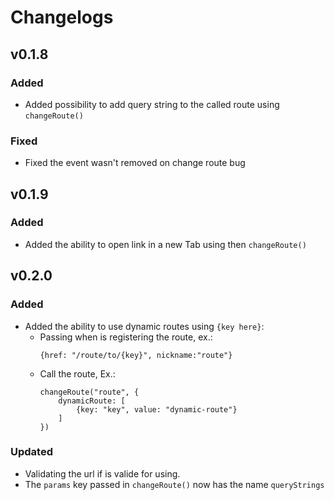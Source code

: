 # Changelogs

## v0.1.8

### Added

- Added possibility to add query string to the called route using `changeRoute()`

### Fixed

- Fixed the event wasn't removed on change route bug

## v0.1.9

### Added

- Added the ability to open link in a new Tab using then `changeRoute()`

## v0.2.0

### Added

- Added the ability to use dynamic routes using `{key here}`:
  - Passing when is registering the route, ex.:
    ```
    {href: "/route/to/{key}", nickname:"route"}
    ```
  - Call the route, Ex.:
    ```
    changeRoute("route", {
        dynamicRoute: [
            {key: "key", value: "dynamic-route"}
        ]
    })
    ```

### Updated

- Validating the url if is valide for using.
- The `params` key passed in `changeRoute()` now has the name `queryStrings`

